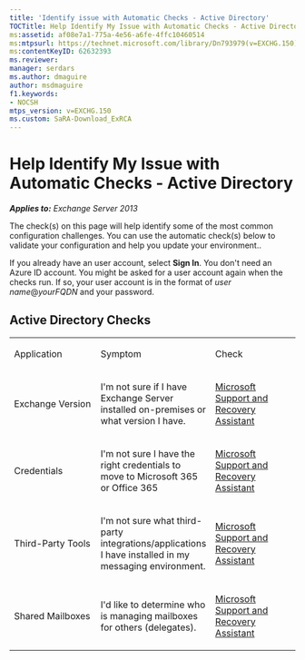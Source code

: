 ```yaml
---
title: 'Identify issue with Automatic Checks - Active Directory'
TOCTitle: Help Identify My Issue with Automatic Checks - Active Directory
ms:assetid: af08e7a1-775a-4e56-a6fe-4ffc10460514
ms:mtpsurl: https://technet.microsoft.com/library/Dn793979(v=EXCHG.150)
ms:contentKeyID: 62632393
ms.reviewer: 
manager: serdars
ms.author: dmaguire
author: msdmaguire
f1.keywords:
- NOCSH
mtps_version: v=EXCHG.150
ms.custom: SaRA-Download_ExRCA
---
```


# Help Identify My Issue with Automatic Checks - Active Directory

_**Applies to:** Exchange Server 2013_

The check(s) on this page will help identify some of the most common configuration challenges. You can use the automatic check(s) below to validate your configuration and help you update your environment..

If you already have an user account, select **Sign In**. You don't need an Azure ID account. You might be asked for a user account again when the checks run. If so, your user account is in the format of *user name*\@*yourFQDN* and your password.

## Active Directory Checks

<table>
<colgroup>
<col style="width: 33%" />
<col style="width: 33%" />
<col style="width: 33%" />
</colgroup>
<tbody>
<tr class="odd">
<td><p>Application</p></td>
<td><p>Symptom</p></td>
<td><p>Check</p></td>
</tr>
<tr class="even">
<td><p>Exchange Version</p></td>
<td><p>I'm not sure if I have Exchange Server installed on-premises or what version I have.</p></td>
<td><p><a href="https://aka.ms/SaRA-Download_ExRCA">Microsoft Support and Recovery Assistant</a></p></td>
</tr>
<tr class="odd">
<td><p>Credentials</p></td>
<td><p>I'm not sure I have the right credentials to move to Microsoft 365 or Office 365</p></td>
<td><p><a href="https://aka.ms/SaRA-Download_ExRCA">Microsoft Support and Recovery Assistant</a></p></td>
</tr>
<tr class="even">
<td><p>Third-Party Tools</p></td>
<td><p>I'm not sure what third-party integrations/applications I have installed in my messaging environment.</p></td>
<td><p><a href="https://aka.ms/SaRA-Download_ExRCA">Microsoft Support and Recovery Assistant</a></p></td>
</tr>
<tr class="odd">
<td><p>Shared Mailboxes</p></td>
<td><p>I'd like to determine who is managing mailboxes for others (delegates).</p></td>
<td><p><a href="https://aka.ms/SaRA-Download_ExRCA">Microsoft Support and Recovery Assistant</a></p></td>
</tr>
</tbody>
</table>
